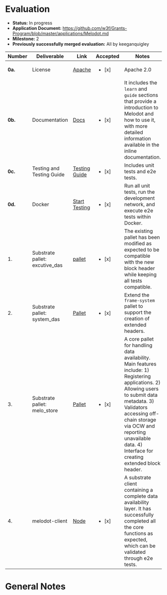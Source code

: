 # Evaluation

- **Status:** In progress
- **Application Document:** https://github.com/w3f/Grants-Program/blob/master/applications/Melodot.md
- **Milestone:** 2
- **Previously successfully merged evaluation:** All by keeganquigley

| Number  | Deliverable                    | Link                                                         | Accepted                                                     | Notes                                                        |
| ------- | ------------------------------ | ------------------------------------------------------------ | ------------------------------------------------------------ | ------------------------------------------------------------ |
| **0a.** | License                        | [Apache](https://github.com/ZeroDAO/melodot/blob/w3f/LICENSE) | <ul><li>[x] </li></ul> | Apache 2.0                                                   |
| **0b.** | Documentation                  | [Docs](https://docs.melodot.io/ )                            | <ul><li>[x] </li></ul> | It includes the `learn` and `guide` sections that provide a introduction to Melodot and how to use it, with more detailed information available in the inline documentation. |
| **0c.** | Testing and Testing Guide      | [Testing Guide](https://github.com/ZeroDAO/melodot/blob/w3f/TESTING.md) | <ul><li>[x] </li></ul> | Includes unit tests and e2e tests.                           |
| **0d.** | Docker                         | [Start](https://github.com/ZeroDAO/melodot/tree/w3f#5-docker) [Testing](https://github.com/ZeroDAO/melodot/blob/w3f/TESTING.md#using-docker) | <ul><li>[x] </li></ul> | Run all unit tests, run the development network, and execute e2e tests within Docker. |
| 1.      | Substrate pallet: excutive_das | [pallet](https://github.com/ZeroDAO/melodot/tree/w3f/crates/frame-executive-ext) | <ul><li>[x] </li></ul> | The existing pallet has been modified as expected to be compatible with the new block header while keeping all tests compatible. |
| 2.      | Substrate pallet: system_das   | [Pallet](https://github.com/ZeroDAO/melodot/tree/w3f/crates/frame-system-ext) | <ul><li>[x] </li></ul> | Extend the `frame-system` pallet to support the creation of extended headers. |
| 3.      | Substrate pallet: melo_store   | [Pallet](https://github.com/ZeroDAO/melodot/tree/w3f/crates/pallet-melo-store) | <ul><li>[x] </li></ul> | A core pallet for handling data availability. Main features include: 1) Registering applications. 2) Allowing users to submit data metadata. 3) Validators accessing off-chain storage via OCW and reporting unavailable data. 4) Interface for creating extended block header. |
| 4.      | melodot-client                 | [Node](https://github.com/ZeroDAO/melodot/tree/w3f/node)     | <ul><li>[x] </li></ul> | A substrate client containing a complete data availability layer. It has successfully completed all the core functions as expected, which can be validated through e2e tests. |

# General Notes


